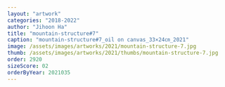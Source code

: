 ```yaml
---
layout: "artwork"
categories: "2018-2022"
author: "Jihoon Ha"
title: "mountain-structure#7"
caption: "mountain-structure#7_oil on canvas_33×24㎝_2021"
image: /assets/images/artworks/2021/mountain-structure-7.jpg
thumb: /assets/images/artworks/2021/thumbs/mountain-structure-7.jpg
order: 2920
sizeScore: 02
orderByYear: 2021035
---
```

